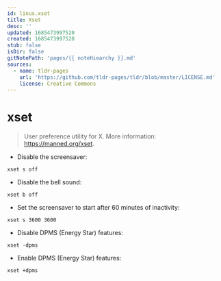 ```yaml
---
id: linux.xset
title: Xset
desc: ''
updated: 1685473997520
created: 1685473997520
stub: false
isDir: false
gitNotePath: 'pages/{{ noteHiearchy }}.md'
sources:
  - name: tldr-pages
    url: 'https://github.com/tldr-pages/tldr/blob/master/LICENSE.md'
    license: Creative Commons
---
```

# xset

> User preference utility for X.
> More information: <https://manned.org/xset>.

- Disable the screensaver:

`xset s off`

- Disable the bell sound:

`xset b off`

- Set the screensaver to start after 60 minutes of inactivity:

`xset s 3600 3600`

- Disable DPMS (Energy Star) features:

`xset -dpms`

- Enable DPMS (Energy Star) features:

`xset +dpms`

